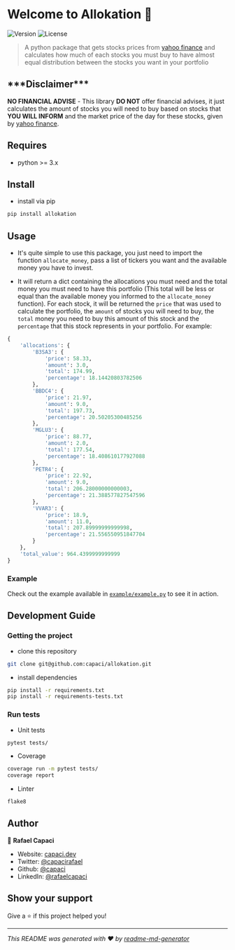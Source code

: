 # Welcome to Allokation 👋

![Version](https://img.shields.io/badge/version-0.0.3-blue.svg?cacheSeconds=2592000)
![License](https://img.shields.io/badge/License-MIT-yellow.svg)

> A python package that gets stocks prices from [yahoo finance](https://finance.yahoo.com/) and calculates how much of each stocks you must buy to have almost equal distribution between the stocks you want in your portfolio

## \*\*\*Disclaimer\*\*\*

**NO FINANCIAL ADVISE** - This library **DO NOT** offer financial advises, it just calculates the amount of stocks you will need to buy based on stocks that **YOU WILL INFORM** and the market price of the day for these stocks, given by [yahoo finance](https://finance.yahoo.com/).

## Requires

- python >= 3.x

## Install

- install via pip

```sh
pip install allokation
```

## Usage

- It's quite simple to use this package, you just need to import the function `allocate_money`, pass a list of tickers you want and the available money you have to invest.

- It will return a dict containing the allocations you must need and the total money you must need to have this portfolio (This total will be less or equal than the available money you informed to the `allocate_money` function). For each stock, it will be returned the `price` that was used to calculate the portfolio, the `amount` of stocks you will need to buy, the `total` money you need to buy this amount of this stock and the `percentage` that this stock represents in your portfolio. For example:

```python
{
    'allocations': {
        'B3SA3': {
            'price': 58.33,
            'amount': 3.0,
            'total': 174.99,
            'percentage': 18.14420803782506
        },
        'BBDC4': {
            'price': 21.97,
            'amount': 9.0,
            'total': 197.73,
            'percentage': 20.50205300485256
        },
        'MGLU3': {
            'price': 88.77,
            'amount': 2.0,
            'total': 177.54,
            'percentage': 18.408610177927088
        },
        'PETR4': {
            'price': 22.92,
            'amount': 9.0,
            'total': 206.28000000000003,
            'percentage': 21.388577827547596
        },
        'VVAR3': {
            'price': 18.9,
            'amount': 11.0,
            'total': 207.89999999999998,
            'percentage': 21.556550951847704
        }
    },
    'total_value': 964.4399999999999
}
```

### Example

Check out the example available in [`example/example.py`](./example/example.py) to see it in action.

## Development Guide

### Getting the project

- clone this repository

```sh
git clone git@github.com:capaci/allokation.git
```

- install dependencies

```sh
pip install -r requirements.txt
pip install -r requirements-tests.txt
```

### Run tests

- Unit tests

```sh
pytest tests/
```

- Coverage

```sh
coverage run -m pytest tests/
coverage report
```

- Linter

```sh
flake8
```

## Author

👤 **Rafael Capaci**

- Website: [capaci.dev](https://capaci.dev)
- Twitter: [@capacirafael](https://twitter.com/capacirafael)
- Github: [@capaci](https://github.com/capaci)
- LinkedIn: [@rafaelcapaci](https://linkedin.com/in/rafaelcapaci)

## Show your support

Give a ⭐️ if this project helped you!

***
_This README was generated with ❤️ by [readme-md-generator](https://github.com/kefranabg/readme-md-generator)_
